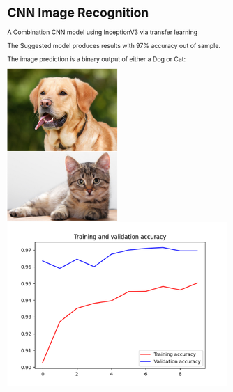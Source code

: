 # CNN Image Recognition

A Combination CNN model using InceptionV3 via transfer learning

The Suggested model produces results with 97% accuracy out of sample.

The image prediction is a binary output of either a Dog or Cat:

<img src="https://github.com/0zean/CNN-Image-Recognition/blob/main/dataset/single_prediction/cat_or_dog_1.jpg?raw=true" width=50% height=50%>
<img src="https://github.com/0zean/CNN-Image-Recognition/blob/main/dataset/single_prediction/cat_or_dog_2.jpg?raw=true" width=50% height=50%>
<img src="https://github.com/0zean/CNN-Image-Recognition/blob/main/Training_and_validation_accuracy.png">
